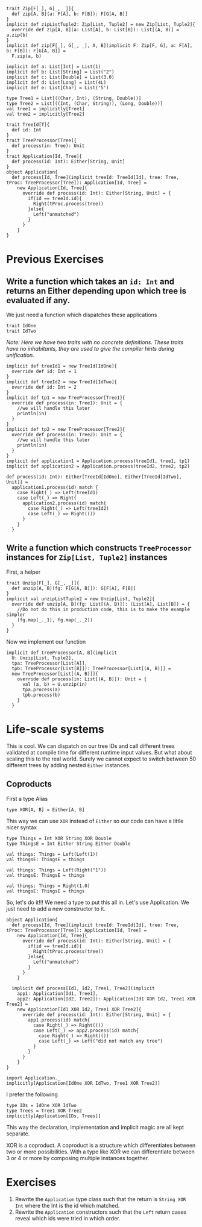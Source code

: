 ```tut:invisible
trait Zip[F[_], G[_, _]]{
  def zip[A, B](a: F[A], b: F[B]): F[G[A, B]]
}
implicit def zipListTuple2: Zip[List, Tuple2] = new Zip[List, Tuple2]{
  override def zip[A, B](a: List[A], b: List[B]): List[(A, B)] = a.zip(b)
}
implicit def zip[F[_], G[_, _], A, B](implicit F: Zip[F, G], a: F[A], b: F[B]): F[G[A, B]] =
  F.zip(a, b)

implicit def a: List[Int] = List(1)
implicit def b: List[String] = List("2")
implicit def c: List[Double] = List(3.0)
implicit def d: List[Long] = List(4L)
implicit def e: List[Char] = List('5')

type Tree1 = List[((Char, Int), (String, Double))]
type Tree2 = List[((Int, (Char, String)), (Long, Double))]
val tree1 = implicitly[Tree1]
val tree2 = implicitly[Tree2]

trait TreeId[T]{
  def id: Int
}
trait TreeProcessor[Tree]{
  def process(in: Tree): Unit
}
trait Application[Id, Tree]{
  def process(id: Int): Either[String, Unit]
}
object Application{
  def process[Id, Tree](implicit treeId: TreeId[Id], tree: Tree, tProc: TreeProcessor[Tree]): Application[Id, Tree] =
    new Application[Id, Tree]{
      override def process(id: Int): Either[String, Unit] = {
        if(id == treeId.id){
          Right(tProc.process(tree))
        }else{
          Left("unmatched")
        }
      }
    }
}
```

# Previous Exercises
## Write a function which takes an `id: Int` and returns an Either depending upon which tree is evaluated if any.
We just need a function which dispatches these applications
```tut:book
trait IdOne
trait IdTwo
```
_Note: Here we have two traits with no concrete definitions. These traits have no inhabitants, they are used to give the compiler hints during unification._
```tut:book
implicit def treeId1 = new TreeId[IdOne]{
  override def id: Int = 1
}
implicit def treeId2 = new TreeId[IdTwo]{
  override def id: Int = 2
}
implicit def tp1 = new TreeProcessor[Tree1]{
  override def process(in: Tree1): Unit = {
    //we will handle this later
    println(in)
  }
}
implicit def tp2 = new TreeProcessor[Tree2]{
  override def process(in: Tree2): Unit = {
    //we will handle this later
    println(in)
  }
}
implicit def application1 = Application.process(treeId1, tree1, tp1)
implicit def application2 = Application.process(treeId2, tree2, tp2)

def process(id: Int): Either[TreeId[IdOne], Either[TreeId[IdTwo], Unit]] =
  application1.process(id) match {
    case Right(_) => Left(treeId1)
    case Left(_) => Right{
      application2.process(id) match{
        case Right(_) => Left(treeId2)
        case Left(_) => Right(())
      }
    }
  }
```

## Write a function which constructs `TreeProcessor` instances for `Zip[List, Tuple2]` instances
First, a helper
```tut:book
trait Unzip[F[_], G[_, _]]{
  def unzip[A, B](fg: F[G[A, B]]): G[F[A], F[B]]
}
implicit val unzipListTuple2 = new Unzip[List, Tuple2]{
  override def unzip[A, B](fg: List[(A, B)]): (List[A], List[B]) = {
    //Do not do this in production code, this is to make the example simpler
    (fg.map(_._1), fg.map(_._2))
  }
}
```

Now we implement our function
```tut:book
implicit def treeProcessor[A, B](implicit
  U: Unzip[List, Tuple2],
  tpa: TreeProcessor[List[A]],
  tpb: TreeProcessor[List[B]]): TreeProcessor[List[(A, B)]] =
  new TreeProcessor[List[(A, B)]]{
    override def process(in: List[(A, B)]): Unit = {
      val (a, b) = U.unzip(in)
      tpa.process(a)
      tpb.process(b)
    }
  }
```

# Life-scale systems
This is cool. We can dispatch on our tree IDs and call different trees validated at compile time for different runtime input values. But what about scaling this to the real world. Surely we cannot expect to switch between 50 different trees by adding nested `Either` instances.

## Coproducts
First a type Alias
```tut:book
type XOR[A, B] = Either[A, B]
```
This way we can use `XOR` instead of `Either` so our code can have a little nicer syntax
```tut:book:silent
type Things = Int XOR String XOR Double
type ThingsE = Int Either String Either Double

val things: Things = Left(Left(1))
val thingsE: ThingsE = things

val things: Things = Left(Right("1"))
val thingsE: ThingsE = things

val things: Things = Right(1.0)
val thingsE: ThingsE = things
```
So, let's do it!!! We need a type to put this all in. Let's use Application. We just need to add a new constructor to it.
```tut:book
object Application{
  def process[Id, Tree](implicit treeId: TreeId[Id], tree: Tree, tProc: TreeProcessor[Tree]): Application[Id, Tree] =
    new Application[Id, Tree]{
      override def process(id: Int): Either[String, Unit] = {
        if(id == treeId.id){
          Right(tProc.process(tree))
        }else{
          Left("unmatched")
        }
      }
    }

  implicit def process[Id1, Id2, Tree1, Tree2](implicit
    app1: Application[Id1, Tree1],
    app2: Application[Id2, Tree2]): Application[Id1 XOR Id2, Tree1 XOR Tree2] =
    new Application[Id1 XOR Id2, Tree1 XOR Tree2]{
      override def process(id: Int): Either[String, Unit] = {
        app1.process(id) match{
          case Right(_) => Right(())
          case Left(_) => app2.process(id) match{
            case Right(_) => Right(())
            case Left(_) => Left("did not match any tree")
          }
        }
      }
    }
}

import Application._
implicitly[Application[IdOne XOR IdTwo, Tree1 XOR Tree2]]
```
I prefer the following
```tut:book
type IDs = IdOne XOR IdTwo
type Trees = Tree1 XOR Tree2
implicitly[Application[IDs, Trees]]
```
This way the declaration, implementation and implicit magic are all kept separate.

XOR is a coproduct. A coproduct is a structure which differentiates between two or more possibilities. With a type like XOR we can differentiate between 3 or 4 or more by composing multiple instances together.

# Exercises
1. Rewrite the `Application` type class such that the return is `String XOR Int` where the Int is the id which matched.
2. Rewrite the `Application` constructors such that the `Left` return cases reveal which ids were tried in which order.
